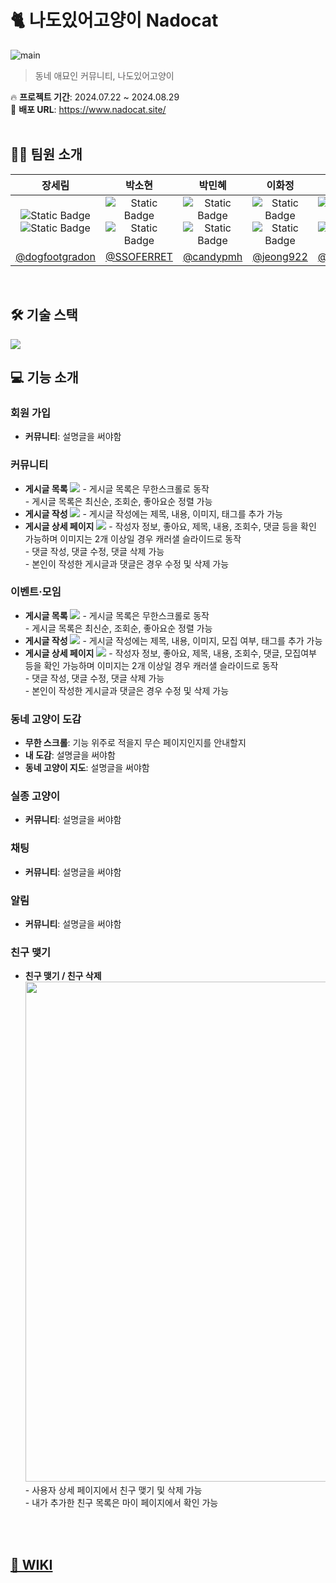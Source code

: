 <h1>🐈 나도있어고양이 Nadocat</h1>

![main](https://github.com/user-attachments/assets/dc0976de-3013-4241-b537-239830f05c6d)
> 동네 애묘인 커뮤니티, 나도있어고양이

🔥 <strong>프로젝트 기간</strong>: 2024.07.22 ~ 2024.08.29
<br>
📌 <strong>배포 URL</strong>: https://www.nadocat.site/
<br><br>

<h2>🙋‍♀️ 팀원 소개</h2>

| 장세림 | 박소현 | 박민혜 | 이화정 | 문소영 |
| :----------: | :----------: | :----------: | :----------: | :----------: |
| <img alt="Static Badge" src="https://img.shields.io/badge/FE-orange"> <img alt="Static Badge" src="https://img.shields.io/badge/BE-blue"> | <img alt="Static Badge" src="https://img.shields.io/badge/FE-orange"> <img alt="Static Badge" src="https://img.shields.io/badge/BE-blue"> | <img alt="Static Badge" src="https://img.shields.io/badge/FE-orange"> <img alt="Static Badge" src="https://img.shields.io/badge/BE-blue"> | <img alt="Static Badge" src="https://img.shields.io/badge/FE-orange"> <img alt="Static Badge" src="https://img.shields.io/badge/BE-blue"> | <img alt="Static Badge" src="https://img.shields.io/badge/FE-orange"> <img alt="Static Badge" src="https://img.shields.io/badge/BE-blue"> |
| [@dogfootgradon](https://github.com/dogfootdragon) | [@SSOFERRET](https://github.com/SSOFERRET) | [@candypmh](https://github.com/candypmh) | [@jeong922](https://github.com/jeong922) | [@msy8709](https://github.com/msy8709) |
<br>

<h2>🛠️ 기술 스택</h2>
<img src="https://github.com/user-attachments/assets/5e5715c7-e6be-45d7-ae8c-a0e5e5d2bf92">
<br>

<h2>💻 기능 소개</h2>
<h3>회원 가입</h3>
<ul>
  <li>
    <strong>커뮤니티</strong>: 설명글을 써야함
  </li>
</ul>

<h3>커뮤니티</h3>
<ul>
  <li>
    <strong>게시글 목록</strong>
    <img src="https://github.com/user-attachments/assets/697d5d1f-3790-4614-89da-12a03a4faa3f">
    - 게시글 목록은 무한스크롤로 동작 <br />
    - 게시글 목록은 최신순, 조회순, 좋아요순 정렬 가능 <br />
  </li>
  <li>
    <strong>게시글 작성</strong>
    <img src="https://github.com/user-attachments/assets/922eeee9-0d53-41e0-b7df-6b772fa76f88">
    - 게시글 작성에는 제목, 내용, 이미지, 태그를 추가 가능<br />
  </li>
  <li>
    <strong>게시글 상세 페이지</strong>
    <img src="https://github.com/user-attachments/assets/fd7e37b8-63b5-4ab3-9862-c30cb4c355b2">
    - 작성자 정보, 좋아요, 제목, 내용, 조회수, 댓글 등을 확인 가능하며 이미지는 2개 이상일 경우 캐러샐 슬라이드로 동작<br />
    - 댓글 작성, 댓글 수정, 댓글 삭제 가능<br />
    - 본인이 작성한 게시글과 댓글은 경우 수정 및 삭제 가능 <br />
  </li>
</ul>

<h3>이벤트‧모임</h3>
<ul>
  <li>
    <strong>게시글 목록</strong>
    <img src="https://github.com/user-attachments/assets/0f74fecc-c21b-4754-b581-73ba94671dcc">
    - 게시글 목록은 무한스크롤로 동작 <br />
    - 게시글 목록은 최신순, 조회순, 좋아요순 정렬 가능 <br />
  </li>
  <li>
    <strong>게시글 작성</strong>
    <img src="https://github.com/user-attachments/assets/06efd403-2c72-474f-a282-e3ecb5991bc5">
    - 게시글 작성에는 제목, 내용, 이미지, 모집 여부, 태그를 추가 가능 <br />
  </li>
  <li>
    <strong>게시글 상세 페이지</strong>
    <img src="https://github.com/user-attachments/assets/764eb1ee-0f55-49a0-9a9b-779664d46bd9">
    - 작성자 정보, 좋아요, 제목, 내용, 조회수, 댓글, 모집여부 등을 확인 가능하며 이미지는 2개 이상일 경우 캐러샐 슬라이드로 동작 <br />
    - 댓글 작성, 댓글 수정, 댓글 삭제 가능 <br />
    - 본인이 작성한 게시글과 댓글은 경우 수정 및 삭제 가능 <br />
  </li>
</ul>

<h3>동네 고양이 도감</h3>
<ul>
  <li>
    <strong>무한 스크롤</strong>: 기능 위주로 적을지 무슨 페이지인지를 안내할지
  </li>
  <li>
    <strong>내 도감</strong>: 설명글을 써야함
  </li>
  <li>
    <strong>동네 고양이 지도</strong>: 설명글을 써야함
  </li>
</ul>

<h3>실종 고양이</h3>
<ul>
  <li>
    <strong>커뮤니티</strong>: 설명글을 써야함
  </li>
</ul>

<h3>채팅</h3>
<ul>
  <li>
    <strong>커뮤니티</strong>: 설명글을 써야함
  </li>
</ul>

<h3>알림</h3>
<ul>
  <li>
    <strong>커뮤니티</strong>: 설명글을 써야함
  </li>
</ul>

<h3>친구 맺기</h3>
<ul>
  <li>
    <strong>친구 맺기 / 친구 삭제</strong><br />
    <img src="https://github.com/user-attachments/assets/3820fca7-0289-4b2f-b610-2f4bb610bbbd" width="800px"> <br />
    - 사용자 상세 페이지에서 친구 맺기 및 삭제 가능 <br />
    - 내가 추가한 친구 목록은 마이 페이지에서 확인 가능 <br />
  </li>

</ul>

<br><br>


<a href="https://github.com/dev-FEFIVE/NadoCat/wiki" target="_blank"><h2>📒 WIKI</h2></a>
